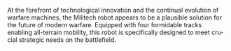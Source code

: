 At the forefront of technological innovation and the continual evolution of warfare machines, the
Militech robot appears to be a plausible solution for the future of modern warfare. Equipped with
four formidable tracks enabling all-terrain mobility, this robot is specifically designed to meet cru-
cial strategic needs on the battlefield.
